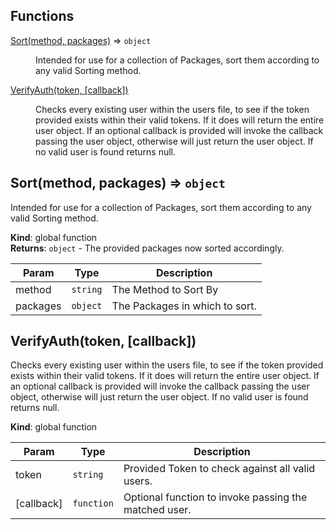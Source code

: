 ## Functions

<dl>
<dt><a href="#Sort">Sort(method, packages)</a> ⇒ <code>object</code></dt>
<dd><p>Intended for use for a collection of Packages, sort them according to any valid Sorting method.</p>
</dd>
<dt><a href="#VerifyAuth">VerifyAuth(token, [callback])</a></dt>
<dd><p>Checks every existing user within the users file, to see if the token provided exists within their valid
tokens. If it does will return the entire user object. If an optional callback is provided will invoke the
callback passing the user object, otherwise will just return the user object.
If no valid user is found returns null.</p>
</dd>
</dl>

<a name="Sort"></a>

## Sort(method, packages) ⇒ <code>object</code>
Intended for use for a collection of Packages, sort them according to any valid Sorting method.

**Kind**: global function  
**Returns**: <code>object</code> - The provided packages now sorted accordingly.  

| Param | Type | Description |
| --- | --- | --- |
| method | <code>string</code> | The Method to Sort By |
| packages | <code>object</code> | The Packages in which to sort. |

<a name="VerifyAuth"></a>

## VerifyAuth(token, [callback])
Checks every existing user within the users file, to see if the token provided exists within their valid
tokens. If it does will return the entire user object. If an optional callback is provided will invoke the
callback passing the user object, otherwise will just return the user object.
If no valid user is found returns null.

**Kind**: global function  

| Param | Type | Description |
| --- | --- | --- |
| token | <code>string</code> | Provided Token to check against all valid users. |
| [callback] | <code>function</code> | Optional function to invoke passing the matched user. |

